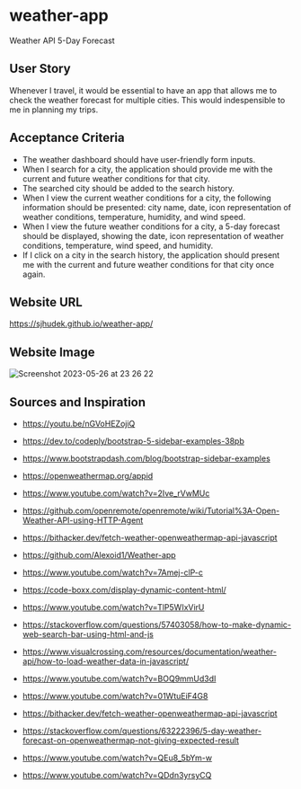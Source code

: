 # weather-app
Weather API 5-Day Forecast

## User Story
Whenever I travel, it would be essential to have an app that allows me to check the weather forecast for multiple cities. This would indespensible to me in planning my trips.

## Acceptance Criteria

- The weather dashboard should have user-friendly form inputs.
- When I search for a city, the application should provide me with the current and future weather conditions for that city.
- The searched city should be added to the search history.
- When I view the current weather conditions for a city, the following information should be presented: city name, date, icon representation of weather conditions, temperature, humidity, and wind speed.
- When I view the future weather conditions for a city, a 5-day forecast should be displayed, showing the date, icon representation of weather conditions, temperature, wind speed, and humidity.
- If I click on a city in the search history, the application should present me with the current and future weather conditions for that city once again.

## Website URL
https://sjhudek.github.io/weather-app/

## Website Image
![Screenshot 2023-05-26 at 23 26 22](https://github.com/sjhudek/weather-app/assets/16738959/01a570a8-de31-499b-884b-3f5c57161789)


## Sources and Inspiration
- https://youtu.be/nGVoHEZojiQ

- https://dev.to/codeply/bootstrap-5-sidebar-examples-38pb

- https://www.bootstrapdash.com/blog/bootstrap-sidebar-examples

- https://openweathermap.org/appid

- https://www.youtube.com/watch?v=2Ive_rVwMUc

- https://github.com/openremote/openremote/wiki/Tutorial%3A-Open-Weather-API-using-HTTP-Agent

- https://bithacker.dev/fetch-weather-openweathermap-api-javascript

- https://github.com/Alexoid1/Weather-app

- https://www.youtube.com/watch?v=7Amej-clP-c

- https://code-boxx.com/display-dynamic-content-html/

- https://www.youtube.com/watch?v=TlP5WIxVirU

- https://stackoverflow.com/questions/57403058/how-to-make-dynamic-web-search-bar-using-html-and-js

- https://www.visualcrossing.com/resources/documentation/weather-api/how-to-load-weather-data-in-javascript/

- https://www.youtube.com/watch?v=BOQ9mmUd3dI

- https://www.youtube.com/watch?v=01WtuEiF4G8

- https://bithacker.dev/fetch-weather-openweathermap-api-javascript

- https://stackoverflow.com/questions/63222396/5-day-weather-forecast-on-openweathermap-not-giving-expected-result

- https://www.youtube.com/watch?v=QEu8_5bYm-w

- https://www.youtube.com/watch?v=QDdn3yrsyCQ
